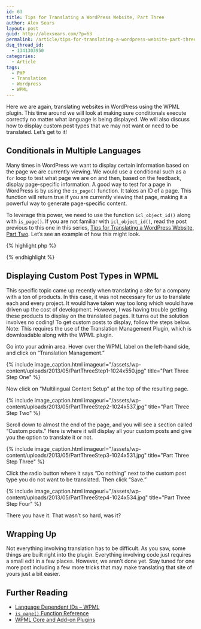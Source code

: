 ```yaml
---
id: 63
title: Tips for Translating a WordPress Website, Part Three
author: Alex Sears
layout: post
guid: http://alexsears.com/?p=63
permalink: /article/tips-for-translating-a-wordpress-website-part-three
dsq_thread_id:
  - 1341303950
categories:
  - Article
tags:
  - PHP
  - Translation
  - Wordpress
  - WPML
---
```

Here we are again, translating websites in WordPress using the WPML plugin. This time around we will look at making sure conditionals execute correctly no matter what language is being displayed. We will also discuss how to display custom post types that we may not want or need to be translated. Let&#8217;s get to it!

<!--more-->

## Conditionals in Multiple Languages

Many times in WordPress we want to display certain information based on the page we are currently viewing. We would use a conditional such as a `for` loop to test what page we are on and then, based on the feedback, display page-specific information. A good way to test for a page in WordPress is by using the `is_page()` function. It takes an ID of a page. This function will return true if you are currently viewing that page, making it a powerful way to generate page-specific content.

To leverage this power, we need to use the function `icl_object_id()` along with `is_page()`. If you are not familiar with `icl_object_id()`, read the post previous to this one in this series, [Tips for Translating a WordPress Website, Part Two][1]. Let&#8217;s see an example of how this might look.

{% highlight php %}
<?php

if (is_page(icl_object_id(18,'page',true))) {
    echo "Yay! We are on the page with ID of 18 or the translated version of page 18.";
}

?>
{% endhighlight %}

## Displaying Custom Post Types in WPML

This specific topic came up recently when translating a site for a company with a ton of products. In this case, it was not necessary for us to translate each and every project. It would have taken way too long which would have driven up the cost of development. However, I was having trouble getting these products to display on the translated pages. It turns out the solution involves no coding! To get custom posts to display, follow the steps below. Note: This requires the use of the Translation Management Plugin, which is downloadable along with the WPML plugin.

Go into your admin area. Hover over the WPML label on the left-hand side, and click on &#8220;Translation Management.&#8221;

{% include image_caption.html imageurl="/assets/wp-content/uploads/2013/05/PartThreeStep1-1024x550.jpg" title="Part Three Step One" %}

Now click on &#8220;Multilingual Content Setup&#8221; at the top of the resulting page.

{% include image_caption.html imageurl="/assets/wp-content/uploads/2013/05/PartThreeStep2-1024x537.jpg" title="Part Three Step Two" %}

Scroll down to almost the end of the page, and you will see a section called &#8220;Custom posts.&#8221; Here is where it will display all your custom posts and give you the option to translate it or not.

{% include image_caption.html imageurl="/assets/wp-content/uploads/2013/05/PartThreeStep3-1024x531.jpg" title="Part Three Step Three" %}

Click the radio button where it says &#8220;Do nothing&#8221; next to the custom post type you do not want to be translated. Then click &#8220;Save.&#8221;

{% include image_caption.html imageurl="/assets/wp-content/uploads/2013/05/PartThreeStep4-1024x534.jpg" title="Part Three Step Four" %}

There you have it. That wasn&#8217;t so hard, was it?

## Wrapping Up

Not everything involving translation has to be difficult. As you saw, some things are built right into the plugin. Everything involving code just requires a small edit in a few places. However, we aren&#8217;t done yet. Stay tuned for one more post including a few more tricks that may make translating that site of yours just a bit easier.

## Further Reading

  * [Language Dependent IDs &#8211; WPML][2]
  * [`is_page()` Function Reference][3]
  * [WPML Core and Add-on Plugins][4]

 [1]: http://alexsears.com/articles/tips-for-translating-a-wordpress-website-part-two
 [2]: http://wpml.org/documentation/support/creating-multilingual-wordpress-themes/language-dependent-ids/
 [3]: http://codex.wordpress.org/Function_Reference/is_page
 [4]: http://wpml.org/documentation/wpml-core-and-add-on-plugins/